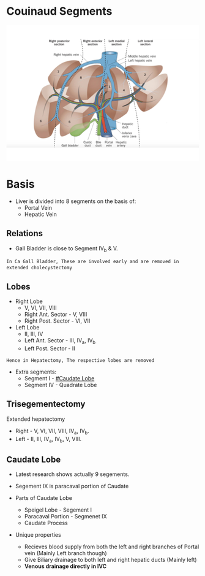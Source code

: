 # Couinaud Segments
![CouinaudSegments](Surgery/Images/CouinaudSegments.jpg)

# Basis
- Liver is divided into 8 segments on the basis of:
	- Portal Vein
	- Hepatic Vein
## Relations
- Gall Bladder is close to Segment IV<sub>b</sub> & V.
```
In Ca Gall Bladder, These are involved early and are removed in extended cholecystectomy
```

## Lobes

- Right Lobe
	- V, VI, VII, VIII
	- Right Ant. Sector - V, VIII
	- Right Post. Sector - VI, VII
- Left Lobe
	- II, III, IV
	- Left Ant. Sector - III, IV<sub>a</sub>, IV<sub>b</sub>
	- Left Post. Sector - II
		
```
Hence in Hepatectomy, The respective lobes are removed
```

- Extra segments:
	- Segment I - [#Caudate Lobe](#Caudate%20Lobe)
	- Segment IV - Quadrate Lobe

## Trisegementectomy

Extended hepatectomy
- Right - V, VI, VII, VIII, IV<sub>a</sub>, IV<sub>b</sub>.
- Left - II, III, IV<sub>a</sub>, IV<sub>b</sub>, V, VIII.

## Caudate Lobe
- Latest research shows actually 9 segements.
- Segement IX is paracaval portion of Caudate

- Parts of Caudate Lobe
	- Speigel Lobe - Segement I
	- Paracaval Portion - Segmenet IX
	- Caudate Process
-  Unique properties
	- Recieves blood supply from both the left and right branches of Portal vein (Mainly Left branch though)
	- Give Biliary drainage to both left and right hepatic ducts (Mainly left)
	- **Venous drainage directly in IVC**
	
